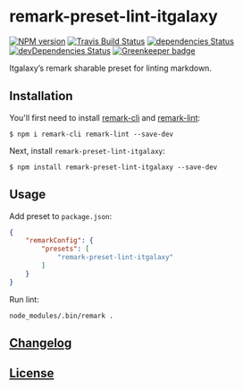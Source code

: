 # remark-preset-lint-itgalaxy

[![NPM version](https://img.shields.io/npm/v/remark-preset-lint-itgalaxy.svg)](https://www.npmjs.org/package/remark-preset-lint-itgalaxy)
[![Travis Build Status](https://img.shields.io/travis/itgalaxy/remark-preset-lint-itgalaxy/master.svg?label=build)](https://travis-ci.org/itgalaxy/remark-preset-lint-itgalaxy)
[![dependencies Status](https://david-dm.org/itgalaxy/remark-preset-lint-itgalaxy/status.svg)](https://david-dm.org/itgalaxy/remark-preset-lint-itgalaxy)
[![devDependencies Status](https://david-dm.org/itgalaxy/remark-preset-lint-itgalaxy/dev-status.svg)](https://david-dm.org/itgalaxy/remark-preset-lint-itgalaxy?type=dev)
[![Greenkeeper badge](https://badges.greenkeeper.io/itgalaxy/remark-preset-lint-itgalaxy.svg)](https://greenkeeper.io)

Itgalaxy’s remark sharable preset for linting markdown.

## Installation

You'll first need to install [remark-cli](https://github.com/wooorm/remark/tree/master/packages/remark-cli) and [remark-lint](https://github.com/wooorm/remark-lint):

```shell
$ npm i remark-cli remark-lint --save-dev
```

Next, install `remark-preset-lint-itgalaxy`:

```shell
$ npm install remark-preset-lint-itgalaxy --save-dev
```

## Usage

Add preset to `package.json`:

```json
{
    "remarkConfig": {
        "presets": [
            "remark-preset-lint-itgalaxy"
        ]
    }
}
```

Run lint:

```shell
node_modules/.bin/remark .
```

## [Changelog](CHANGELOG.md)

## [License](LICENSE)
